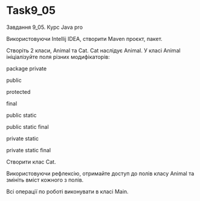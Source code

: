 # Task9_05
Завдання 9_05. Курс Java pro

Використовуючи Intellij IDEA, створити Maven проєкт, пакет.

Створіть 2 класи, Animal та Cat. Cat наслідує Animal. У класі Animal ініціалізуйте поля різних модифікаторів:

package private 

public

protected

final 

public static 

public static final

private static 

private static final

Створити клас Cat.

Використовуючи рефлексію, отримайте доступ до полів класу Animal та змініть вміст кожного з полів.

Всі операції по роботі виконувати в класі Main.
